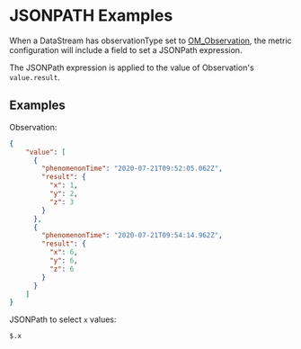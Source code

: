 # JSONPATH Examples

When a DataStream has observationType set to [OM_Observation](http://docs.opengeospatial.org/is/15-078r6/15-078r6.html#table_12),
the metric configuration will include a field to set a JSONPath expression.

The JSONPath expression is applied to the value of Observation's `value.result`.

## Examples

Observation:
```json
{
    "value": [
      {
        "phenomenonTime": "2020-07-21T09:52:05.062Z",
        "result": {
          "x": 1,
          "y": 2,
          "z": 3
        }
      },
      {
        "phenomenonTime": "2020-07-21T09:54:14.962Z",
        "result": {
          "x": 6,
          "y": 6,
          "z": 6
        }
      }
    ]
}
```

JSONPath to select `x` values:
```
$.x
```
